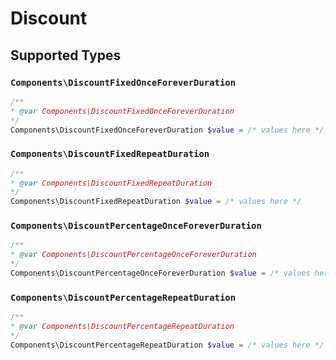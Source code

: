 # Discount


## Supported Types

### `Components\DiscountFixedOnceForeverDuration`

```php
/**
* @var Components\DiscountFixedOnceForeverDuration
*/
Components\DiscountFixedOnceForeverDuration $value = /* values here */
```

### `Components\DiscountFixedRepeatDuration`

```php
/**
* @var Components\DiscountFixedRepeatDuration
*/
Components\DiscountFixedRepeatDuration $value = /* values here */
```

### `Components\DiscountPercentageOnceForeverDuration`

```php
/**
* @var Components\DiscountPercentageOnceForeverDuration
*/
Components\DiscountPercentageOnceForeverDuration $value = /* values here */
```

### `Components\DiscountPercentageRepeatDuration`

```php
/**
* @var Components\DiscountPercentageRepeatDuration
*/
Components\DiscountPercentageRepeatDuration $value = /* values here */
```

